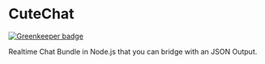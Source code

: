 CuteChat
========

[![Greenkeeper badge](https://badges.greenkeeper.io/maissani/CuteChat.svg)](https://greenkeeper.io/)

Realtime Chat Bundle in Node.js that you can bridge with an JSON Output.
